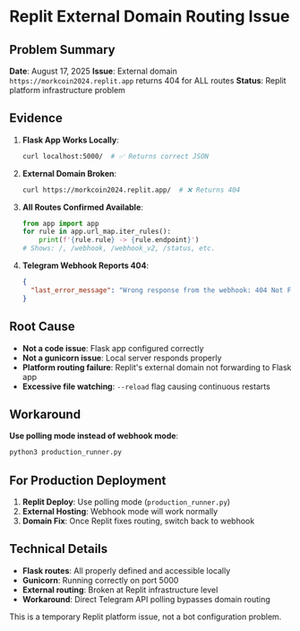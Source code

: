 # Replit External Domain Routing Issue

## Problem Summary
**Date**: August 17, 2025
**Issue**: External domain `https://morkcoin2024.replit.app` returns 404 for ALL routes
**Status**: Replit platform infrastructure problem

## Evidence
1. **Flask App Works Locally**:
   ```bash
   curl localhost:5000/  # ✅ Returns correct JSON
   ```

2. **External Domain Broken**:
   ```bash
   curl https://morkcoin2024.replit.app/  # ❌ Returns 404
   ```

3. **All Routes Confirmed Available**:
   ```python
   from app import app
   for rule in app.url_map.iter_rules():
       print(f'{rule.rule} -> {rule.endpoint}')
   # Shows: /, /webhook, /webhook_v2, /status, etc.
   ```

4. **Telegram Webhook Reports 404**:
   ```json
   {
     "last_error_message": "Wrong response from the webhook: 404 Not Found"
   }
   ```

## Root Cause
- **Not a code issue**: Flask app configured correctly
- **Not a gunicorn issue**: Local server responds properly
- **Platform routing failure**: Replit's external domain not forwarding to Flask app
- **Excessive file watching**: `--reload` flag causing continuous restarts

## Workaround
**Use polling mode instead of webhook mode**:
```bash
python3 production_runner.py
```

## For Production Deployment
1. **Replit Deploy**: Use polling mode (`production_runner.py`)
2. **External Hosting**: Webhook mode will work normally
3. **Domain Fix**: Once Replit fixes routing, switch back to webhook

## Technical Details
- **Flask routes**: All properly defined and accessible locally
- **Gunicorn**: Running correctly on port 5000
- **External routing**: Broken at Replit infrastructure level
- **Workaround**: Direct Telegram API polling bypasses domain routing

This is a temporary Replit platform issue, not a bot configuration problem.
